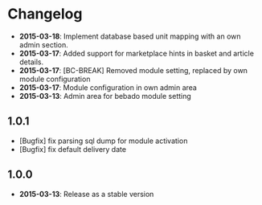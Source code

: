 
Changelog
=========

* **2015-03-18**: Implement database based unit mapping with an own admin section.
* **2015-03-17**: Added support for marketplace hints in basket and article details.
* **2015-03-17**: [BC-BREAK] Removed module setting, replaced by own module configuration
* **2015-03-17**: Module configuration in own admin area 
* **2015-03-13**: Admin area for bebado module setting

1.0.1
-----

* [Bugfix] fix parsing sql dump for module activation
* [Bugfix] fix default delivery date

1.0.0
-----

* **2015-03-13**: Release as a stable version
